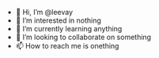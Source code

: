 - 👋 Hi, I’m @leevay
- 👀 I’m interested in nothing
- 🌱 I’m currently learning anything
- 💞️ I’m looking to collaborate on something
- 📫 How to reach me is onething

<!---
leevay/leevay is a ✨ special ✨ repository because its `README.md` (this file) appears on your GitHub profile.
You can click the Preview link to take a look at your changes.
--->

